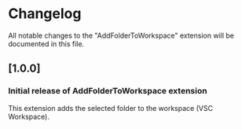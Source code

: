 # Changelog

All notable changes to the "AddFolderToWorkspace" extension will be documented in this file.

## [1.0.0]

### Initial release of AddFolderToWorkspace extension

This extension adds the selected folder to the workspace (VSC Workspace).
